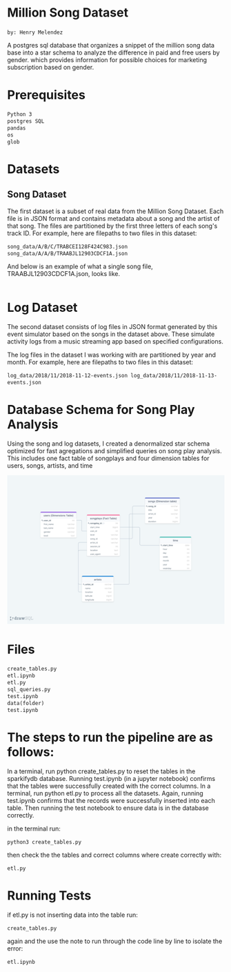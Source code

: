 # Million Song Dataset
```by: Henry Melendez```


A postgres sql database that organizes a snippet of the million song data base into a star schema to analyze the difference in paid and free users by gender. which provides information for possible choices for marketing subscription based on gender.

# Prerequisites
``` 
Python 3
postgres SQL
pandas
os
glob
```

# Datasets
## Song Dataset
The first dataset is a subset of real data from the Million Song Dataset. Each file is in JSON format and contains metadata about a song and the artist of that song. The files are partitioned by the first three letters of each song's track ID. For example, here are filepaths to two files in this dataset:
```
song_data/A/B/C/TRABCEI128F424C983.json song_data/A/A/B/TRAABJL12903CDCF1A.json
```

And below is an example of what a single song file, TRAABJL12903CDCF1A.json, looks like.

``` {"num_songs": 1, "artist_id": "ARJIE2Y1187B994AB7", "artist_latitude": null, "artist_longitude": null, "artist_location": "", "artist_name": "Line Renaud", "song_id": "SOUPIRU12A6D4FA1E1", "title": "Der Kleine Dompfaff", "duration": 152.92036, "year": 0}
```

# Log Dataset
The second dataset consists of log files in JSON format generated by this event simulator based on the songs in the dataset above. These simulate activity logs from a music streaming app based on specified configurations.

The log files in the dataset I was working with are partitioned by year and month. For example, here are filepaths to two files in this dataset:
```
log_data/2018/11/2018-11-12-events.json log_data/2018/11/2018-11-13-events.json
```

# Database Schema for Song Play Analysis
Using the song and log datasets, I created a denormalized star schema optimized for fast agregations and simplified queries on song play analysis. This includes one fact table of songplays and four dimension tables for users, songs, artists, and time

![alt text](drawSQL-export-2021-03-19_21_08.png)



# Files
```
create_tables.py
etl.ipynb
etl.py
sql_queries.py
test.ipynb
data(folder)
test.ipynb
```
# The steps to run the pipeline are as follows:

In a terminal, run python create_tables.py to reset the tables in the sparkifydb database.
Running test.ipynb (in a jupyter notebook) confirms that the tables were successfully created with the correct columns.
In a terminal, run python etl.py to process all the datasets.
Again, running test.ipynb confirms that the records were successfully inserted into each table.
Then running the test notebook to ensure data is in the database correctly.

in the terminal run:

```
python3 create_tables.py
```
then check the the tables and correct columns where create correctly with:
```
etl.py
```

# Running Tests

if etl.py is not inserting data into the table run:
```
create_tables.py
```
again and the use the note to run through the code line by line to isolate the error:
```
etl.ipynb
```

